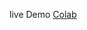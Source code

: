 live Demo [Colab](https://colab.research.google.com/drive/1PqvSXCNpfoaPp_Nedr7XrLa5xAzQwtje?usp=sharing)
